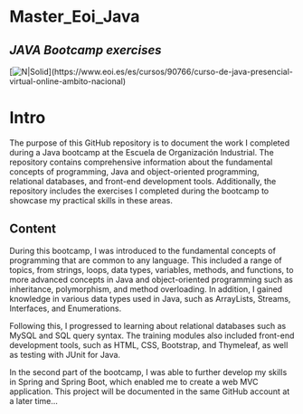 # Master_Eoi_Java
## _JAVA Bootcamp exercises_

[![N|Solid]([https://programamos.es/web/wp-content/uploads/2015/03/logo-eoi.jpg](https://www.eoi.es/sites/default/files/logo-eoi.png))](https://www.eoi.es/es/cursos/90766/curso-de-java-presencial-virtual-online-ambito-nacional)

# Intro

The purpose of this GitHub repository is to document the work I completed during a Java bootcamp at the Escuela de Organización Industrial. The repository contains comprehensive information about the fundamental concepts of programming, Java and object-oriented programming, relational databases, and front-end development tools. Additionally, the repository includes the exercises I completed during the bootcamp to showcase my practical skills in these areas.

## Content

During this bootcamp, I was introduced to the fundamental concepts of programming that are common to any language. This included a range of topics, from strings, loops, data types, variables, methods, and functions, to more advanced concepts in Java and object-oriented programming such as inheritance, polymorphism, and method overloading. In addition, I gained knowledge in various data types used in Java, such as ArrayLists, Streams, Interfaces, and Enumerations.

Following this, I progressed to learning about relational databases such as MySQL and SQL query syntax. The training modules also included front-end development tools, such as HTML, CSS, Bootstrap, and Thymeleaf, as well as testing with JUnit for Java.

In the second part of the bootcamp, I was able to further develop my skills in Spring and Spring Boot, which enabled me to create a web MVC application. This project will be documented in the same GitHub account at a later time... 
